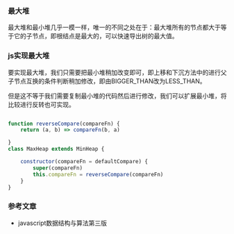 ### 最大堆
最大堆和最小堆几乎一模一样，唯一的不同之处在于：最大堆所有的节点都大于等于它的子节点，即根结点是最大的，可以快速导出树的最大值。

### js实现最大堆
要实现最大堆，我们只需要把最小堆稍加改变即可，即上移和下沉方法中的进行父子节点互换的条件判断稍加修改，即由BIGGER_THAN改为LESS_THAN。

但是这不等于我们需要复制最小堆的代码然后进行修改，我们可以扩展最小堆，将比较进行反转也可实现。

```js

function reverseCompare(compareFn) {
    return (a, b) => compareFn(b, a)

}
class MaxHeap extends MinHeap {

    constructor(compareFn = defaultCompare) {
        super(compareFn)
        this.compareFn = reverseCompare(compareFn)
    }
}

```

### 参考文章
- javascript数据结构与算法第三版